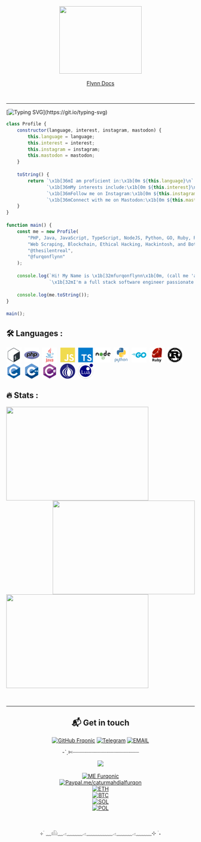 <div align=center> 
  
<img src="https://media2.giphy.com/media/v1.Y2lkPTc5MGI3NjExaWliM2phZDRraW5pOWY0ZXk2eW4yaGY5Nzk4OGR0MmY2cnV4cGtpNCZlcD12MV9pbnRlcm5hbF9naWZfYnlfaWQmY3Q9cw/ejfEZhz0nh2kR0SZzn/giphy.webp" height="180" width="220">
  
[Flynn Docs](https://caturmahdialfurqon.github.io/)
      
<br> <hr>
<div align=left >
  
[![Typing SVG](https://readme-typing-svg.demolab.com?font=Playfair+Display&size=25&pause=1000&color=F1F5F7&Center=true&width=435&lines=%E1%9D%B0.%E1%90%9F%E2%9D%97%EF%B8%8FCoding+is+My+Canvas...)](https://git.io/typing-svg)
    
```javascript
class Profile {
    constructor(language, interest, instagram, mastodon) {
        this.language = language;
        this.interest = interest;
        this.instagram = instagram;
        this.mastodon = mastodon;
    }

    toString() {
        return `\x1b[36mI am proficient in:\x1b[0m ${this.language}\n` +
               `\x1b[36mMy interests include:\x1b[0m ${this.interest}\n` +
               `\x1b[36mFollow me on Instagram:\x1b[0m ${this.instagram}\n` +
               `\x1b[36mConnect with me on Mastodon:\x1b[0m ${this.mastodon}`;
    }
}

function main() {
    const me = new Profile(
        "PHP, Java, JavaScript, TypeScript, NodeJS, Python, GO, Ruby, Rust, C, C, C++, Perl, Bash, Lua.",
        "Web Scraping, Blockchain, Ethical Hacking, Hackintosh, and Bot Scripts.",
        "@thesilentreal",
        "@furqonflynn"
    );

    console.log(`Hi! My Name is \x1b[32mfurqonflynn\x1b[0m, (call me 'alfynn) 👋! I just want to share what I know.\n` +
                `\x1b[32mI'm a full stack software engineer passionate about Software Development.\x1b[0m\n`);

    console.log(me.toString());
}

main();
```
## 🛠️ Languages :
<div>
  <img src="https://github.com/devicons/devicon/blob/master/icons/bash/bash-original.svg"title="bash" alt="bash" width="40" height="40"/>&nbsp;
  <img src="https://github.com/devicons/devicon/blob/master/icons/php/php-original.svg"title="PHP" alt="PHP" width="40" height="40"/>&nbsp;
  <img src="https://github.com/devicons/devicon/blob/master/icons/java/java-original-wordmark.svg"title="java" alt="java" width="40" height="40"/>&nbsp;
  <img src="https://github.com/devicons/devicon/blob/master/icons/javascript/javascript-plain.svg"title="javascript" alt="javascript" width="40" height="40"/>&nbsp;
  <img src="https://github.com/devicons/devicon/blob/master/icons/typescript/typescript-original.svg"title="typescript" alt="typescript" width="40" height="40"/>&nbsp;
  <img src="https://github.com/devicons/devicon/blob/master/icons/nodejs/nodejs-original-wordmark.svg"title="nodejs" alt="nodejs" width="40" height="40"/>&nbsp;
  <img src="https://github.com/devicons/devicon/blob/master/icons/python/python-original-wordmark.svg"title="python" alt="python" width="40" height="40"/>&nbsp;
  <img src="https://github.com/devicons/devicon/blob/master/icons/go/go-original-wordmark.svg"title="go" alt="golang" width="40" height="40"/>&nbsp;
  <img src="https://github.com/devicons/devicon/blob/master/icons/ruby/ruby-original-wordmark.svg"title="ruby" alt="ruby" width="40" height="40"/>&nbsp;
  <img src="https://github.com/devicons/devicon/blob/master/icons/rust/rust-original.svg"title="rust" alt="rust" width="40" height="40"/>&nbsp;
  <img src="https://github.com/devicons/devicon/blob/master/icons/c/c-original.svg"title="c" alt="c" width="40" height="40"/>&nbsp;
  <img src="https://github.com/devicons/devicon/blob/master/icons/cplusplus/cplusplus-original.svg"title="c++" alt="c++" width="40" height="40"/>&nbsp;
  <img src="https://github.com/devicons/devicon/blob/master/icons/csharp/csharp-original.svg"title="c#" alt="c#" width="40" height="40"/>&nbsp;
  <img src="https://github.com/devicons/devicon/blob/master/icons/perl/perl-original.svg"title="perl" alt="perl" width="40" height="40"/>&nbsp;
  <img src="https://github.com/devicons/devicon/blob/master/icons/lua/lua-original.svg"title="lua" alt="lua" width="40" height="40"/>&nbsp;

</div>

## 🔥 Stats :
<img align='left' src="https://github-readme-stats.vercel.app/api/top-langs/?username=caturmahdialfurqon&hide_progress=true&theme=highcontrast" height="250" width="380"> 
<img align='right' src="https://github-readme-stats.vercel.app/api?username=caturmahdialfurqon&theme=vision-friendly-dark&rank_icon=github" height="250" width="380">
<br>
<img src="https://github-readme-streak-stats.herokuapp.com?user=caturmahdialfurqon&theme=highcontrast" height="250" width="380">

<br> <hr>
<div align=center >
  
##  📬 Get in touch

[![GitHub Frqonic](https://img.shields.io/github/followers/caturmahdialfurqon?label=follow%20github&style=flat-square)](https://github.com/caturmahdialfurqon)
[![Telegram](https://img.shields.io/badge/Telegram-DMme-orange)](https://t.me/edwinbagas7)
[![EMAIL](https://img.shields.io/badge/Email-caturmahdialfurqon-blue)](mailto:caturmahdi.alfurqon@icloud.com)
<br>

-ˋˏ✄┈┈┈┈┈┈┈┈┈┈┈┈┈┈┈┈┈┈┈┈┈ <br>

<div align=center >

<img src="https://readme-typing-svg.herokuapp.com?font=Creepster&size=25&color=FFFFFF&center=true&lines=Buy+Me+Coffee!....."
/>

[![ME Furqonic](https://img.shields.io/badge/SUPPORT-ME-succsess.svg?style=flat)](Support)
<br>
[![Paypal.me/caturmahdialfurqon](https://ionicabizau.github.io/badges/paypal.svg)](https://paypal.me/caturmahdialfurqon)
<br>
[![ETH ](https://img.shields.io/badge/ETH-0x07Fe74030B01B1F9A9c2699929d7CAFDa66Ebf06-informational.svg?style=flat)](https://etherscan.io/address/0x07Fe74030B01B1F9A9c2699929d7CAFDa66Ebf06) <br>
[![BTC ](https://img.shields.io/badge/BTC-bc1qf8d3fcl4zf08qy3ecz8jyw3cf8y8urd0s2g32s-informational.svg?style=flat)](https://www.blockchain.com/explorer/addresses/btc/bc1qf8d3fcl4zf08qy3ecz8jyw3cf8y8urd0s2g32s)<br>
[![SOL ](https://img.shields.io/badge/SOL-73hvmQLGmfxXiJqvqiG2MwZReC9H3tFusZJGfffrBHpy-informational.svg?style=flat)](https://solscan.io/account/73hvmQLGmfxXiJqvqiG2MwZReC9H3tFusZJGfffrBHpy)<br>
[![POL ](https://img.shields.io/badge/MATIC-0x07Fe74030B01B1F9A9c2699929d7CAFDa66Ebf06-informational.svg?style=flat)](https://blockscan.com/address/0x07Fe74030B01B1F9A9c2699929d7CAFDa66Ebf06#)

<br>

⊹ ࣪ ﹏𓊝﹏𓂁﹏﹏﹏𓂁﹏﹏﹏﹏﹏𓂁﹏﹏﹏𓂁﹏﹏﹏⊹ ࣪ ˖
